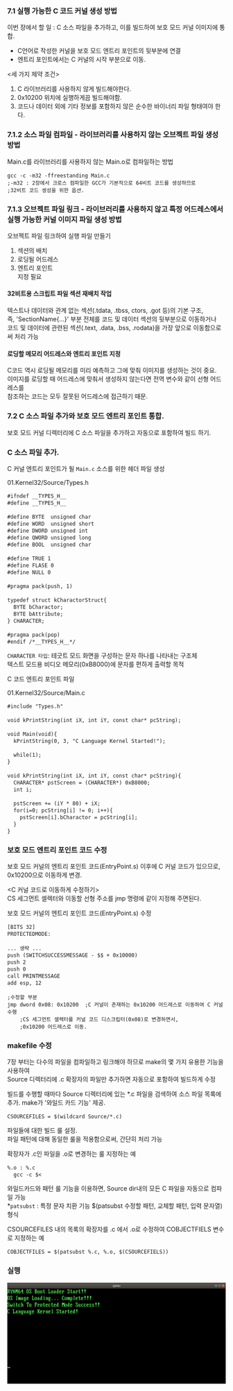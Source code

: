 ### 7.1 실행 가능한 C 코드 커널 생성 방법

이번 장에서 할 일 : C 소스 파일을 추가하고, 이를 빌드하여 보호 모드 커널 이미지에 통합.  
  - C언어로 작성한 커널을 보호 모드 엔트리 포인트의 뒷부분에 연결  
  - 엔트리 포인트에서는 C 커널의 시작 부분으로 이동.  

  <세 가지 제약 조건>
  1. C 라이브러리를 사용하지 않게 빌드해야한다.   
  2. 0x10200 위치에 실행하게끔 빌드해야함.  
  3. 코드나 데이터 외에 기타 정보를 포함하지 않은 순수한 바이너리 파일 형태여야 한다.   

### 7.1.2 소스 파일 컴파일 - 라이브러리를 사용하지 않는 오브젝트 파일 생성 방법
Main.c를 라이브러리를 사용하지 않는 Main.o로 컴파일하는 방법
```
gcc -c -m32 -ffreestanding Main.c
;-m32 : 2장에서 크로스 컴파일한 GCC가 기본적으로 64비트 코드를 생성하므로
;32비트 코드 셍성을 위한 옵션.
```


### 7.1.3 오브젝트 파일 링크 - 라이브러리를 사용하지 않고 특정 어드레스에서 실행 가능한 커널 이미지 파일 생성 방법

오브젝트 파일 링크하여 실행 파일 만들기  
  1. 섹션의 배치   
  2. 로딩될 어드레스   
  3. 엔트리 포인트  
  지정 필요  



#### 32비트용 스크립트 파일 섹션 재배치 작업  
텍스트나 데이터와 관계 없는 섹션(.tdata, .tbss, ctors, .got 등)의 기본 구조,    
즉, 'SectionName{...}' 부분 전체를 코드 및 데이터 섹션의 뒷부분으로 이동하거나   
코드 및 데이터에 관련된 섹션(.text, .data, .bss, .rodata)을 가장 앞으로 이동함으로써 처리 가능  


#### 로딩할 메모리 어드레스와 엔트리 포인트 지정   
C코드 역시 로딩될 메모리를 미리 예측하고 그에 맞춰 이미지를 생성하는 것이 중요.   
이미지를 로딩할 때 어드레스에 맞춰서 생성하지 않는다면 전역 변수와 같이 선형 어드레스를   
참조하는 코드는 모두 잘못된 어드레스에 접근하기 때문.  



### 7.2 C 소스 파일 추가와 보호 모드 엔트리 포인트 통합.
보호 모드 커널 디렉터리에 C 소스 파일을 추가하고 자동으로 포함하여 빌드 하기.

### C 소스 파일 추가.
C 커널 엔트리 포인트가 될 `Main.c` 소스를 위한 헤더 파일 생성

01.Kernel32/Source/Types.h
```
#ifndef __TYPES_H__
#define __TYPES_H__

#define BYTE  unsigned char
#define WORD  unsigned short
#define DWORD unsigned int
#define QWORD unsigned long
#define BOOL  unsigned char

#define TRUE 1
#define FLASE 0
#define NULL 0

#pragma pack(push, 1)

typedef struct kCharactorStruct{
  BYTE bCharactor;
  BYTE bAttribute;
} CHARACTER;

#pragma pack(pop)
#endif /*__TYPES_H__*/
```


`CHARACTER 타입`: 테긋트 모드 화면을 구성하는 문자 하나를 나타내는 구조체   
텍스트 모드용 비디오 메모리(0xB8000)에 문자를 편하게 출력할 목적


C 코드 엔트리 포인트 파일

01.Kernel32/Source/Main.c
```
#include "Types.h"

void kPrintString(int iX, int iY, const char* pcString);

void Main(void){
  kPrintString(0, 3, "C Language Kernel Started!");

  while(1);
}

void kPrintString(int iX, int iY, const char* pcString){
  CHARACTER* pstScreen = (CHARACTER*) 0xB8000;
  int i;

  pstScreen += (iY * 80) + iX;
  for(i=0; pcString[i] != 0; i++){
    pstScreen[i].bCharactor = pcString[i];
  }
}
```



### 보호 모드 엔트리 포인트 코드 수정  
보호 모드 커널의 엔트리 포인트 코드(EntryPoint.s) 이후에 C 커널 코드가 있으므로,  
0x10200으로 이동하게 변경.  

<C 커널  코드로 이동하게 수정하기>  
CS 세그먼트 셀렉터와 이동할 선형 주소를 jmp 명령에 같이 지정해 주면된다.

보호 모드 커널의 엔트리 포인트 코드(EntryPoint.s) 수정
```
[BITS 32]
PROTECTEDMODE:

... 생략 ...
push (SWITCHSUCCESSMESSAGE - $$ + 0x10000)
push 2
push 0
call PRINTMESSAGE
add esp, 12

;수정할 부분
jmp dword 0x08: 0x10200  ;C 커널이 존재하는 0x10200 어드레스로 이동하여 C 커널 수행
    ;CS 세그먼트 셀렉터를 커널 코드 디스크립터(0x08)로 변경하면서,
    ;0x10200 어드레스로 이동.
```


### makefile 수정
7장 부터는 다수의 파일을 컴파일하고 링크해야 하므로 make의 몇 가지 유용한 기능을 사용하여   
Source 디렉터리에 .c 확장자의 파일만 추가하면 자동으로 포함하여 빌드하게 수정  

빌드를 수행할 때마다 Source 디렉터리에 있는 *.c 파일을 검색하여 소스 파일 목록에 추가.
make가 '와일드 카드 기능' 제공.
```
CSOURCEFILES = $(wildcard Source/*.c)
```


파일들에 대한 빌드 룰 설정.  
파일 패턴에 대해 동일한 룰을 적용함으로써, 간단히 처리 가능  

확장자가 .c인 파일을 .o로 변경하는 룰 지정하는 예
```
%.o : %.c
  gcc -c $<
```

와일드카드와 패턴 룰 기능을 이용하면, Source dir내의 모든 C 파일을 자동으로 컴파일 가능  
*`patsubst` : 특정 문자 치환 기능
$(patsubst 수정할 패턴, 교체할 패턴, 입력 문자열) 형식


CSOURCEFILES 내의 목록의 확장자를 .c 에서 .o로 수정하여 COBJECTFIELS 변수로 지정하는 예
```
COBJECTFILES = $(patsubst %.c, %.o, $(CSOURCEFIELS))
```

### 실행

<img src="./img/qemu_7.png" title="qemu_6_result"></img><br/>
